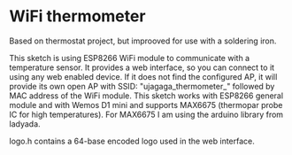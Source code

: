 # WiFi thermometer

Based on thermostat project, but improoved for use with a soldering iron.

This sketch is using ESP8266 WiFi module to communicate with a temperature sensor. It provides a web interface, so you can connect to it using any web enabled device.
If it does not find the configured AP, it will provide its own open AP with SSID: "ujagaga_thermometer_" followed by MAC address of the WiFi module.
This sketch works with ESP8266 general module and with Wemos D1 mini and supports MAX6675 (thermopar probe IC for high temperatures).
For MAX6675 I am using the arduino library from ladyada.

logo.h contains a 64-base encoded logo used in the web interface.
